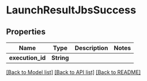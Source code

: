 # LaunchResultJbsSuccess

## Properties

Name | Type | Description | Notes
------------ | ------------- | ------------- | -------------
**execution_id** | **String** |  | 

[[Back to Model list]](../README.md#documentation-for-models) [[Back to API list]](../README.md#documentation-for-api-endpoints) [[Back to README]](../README.md)


